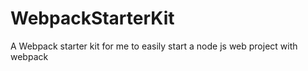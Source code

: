 # WebpackStarterKit
A Webpack starter kit for me to easily start a node js web project with webpack
